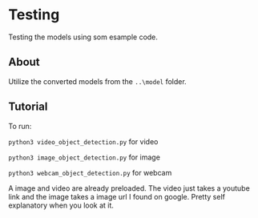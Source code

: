 # Testing

Testing the models using som esample code.

## About

Utilize the converted models from the `..\model` folder.


## Tutorial

To run:

`python3 video_object_detection.py` for video

`python3 image_object_detection.py` for image

`python3 webcam_object_detection.py` for webcam 


A image and video are already preloaded. The video just takes a youtube link and the image takes a image url I found on google. Pretty self explanatory when you look at it.
